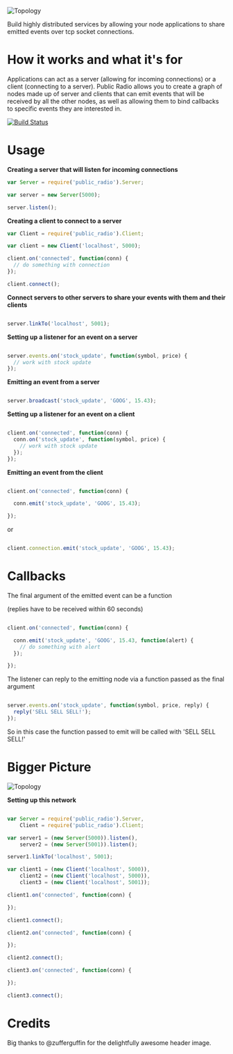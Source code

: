 ![Topology](http://f.cl.ly/items/44350z3u2U0s2g2S3I0M/public_radio_header.png)

Build highly distributed services by allowing your node applications to share emitted events over tcp socket
connections.

How it works and what it's for
=============================

Applications can act as a server (allowing for incoming connections) or a
client (connecting to a server). Public Radio allows you to create a graph of nodes made up of
server and clients that can emit events that will be received by all the other
nodes, as well as allowing them to bind callbacks to specific events they are
interested in.

[![Build
Status](https://travis-ci.org/bthesorceror/public_radio.png?branch=master)](https://travis-ci.org/bthesorceror/public_radio)

Usage
=====

**Creating a server that will listen for incoming connections**

```javascript
var Server = require('public_radio').Server;

var server = new Server(5000);

server.listen();
```

**Creating a client to connect to a server**

```javascript
var Client = require('public_radio').Client;

var client = new Client('localhost', 5000);

client.on('connected', function(conn) {
  // do something with connection
});

client.connect();
```

**Connect servers to other servers to share your events with them and their
clients**

```javascript

server.linkTo('localhost', 5001);

```

**Setting up a listener for an event on a server**

```javascript

server.events.on('stock_update', function(symbol, price) {
  // work with stock update
});

```

**Emitting an event from a server**

```javascript

server.broadcast('stock_update', 'GOOG', 15.43);

```

**Setting up a listener for an event on a client**

```javascript

client.on('connected', function(conn) {
  conn.on('stock_update', function(symbol, price) {
    // work with stock update
  });
});

```

**Emitting an event from the client**

```javascript

client.on('connected', function(conn) {

  conn.emit('stock_update', 'GOOG', 15.43);

});

```

or

```javascript

client.connection.emit('stock_update', 'GOOG', 15.43);

```

Callbacks
=========

The final argument of the emitted event can be a function

(replies have to be received within 60 seconds)

```javascript

client.on('connected', function(conn) {

  conn.emit('stock_update', 'GOOG', 15.43, function(alert) {
    // do something with alert
  });

});

```

The listener can reply to the emitting node via a function passed as the final argument

```javascript

server.events.on('stock_update', function(symbol, price, reply) {
  reply('SELL SELL SELL!');
});

```

So in this case the function passed to emit will be called with 'SELL SELL SELL!'

Bigger Picture
==============

![Topology](http://f.cl.ly/items/3K1X3J0Q1E0p0Z2z230K/public_radio.png)

**Setting up this network**

```javascript

var Server = require('public_radio').Server,
    Client = require('public_radio').Client;

var server1 = (new Server(5000)).listen(),
    server2 = (new Server(5001)).listen();

server1.linkTo('localhost', 5001);

var client1 = (new Client('localhost', 5000)),
    client2 = (new Client('localhost', 5000)),
    client3 = (new Client('localhost', 5001));

client1.on('connected', function(conn) {

});

client1.connect();

client2.on('connected', function(conn) {

});

client2.connect();

client3.on('connected', function(conn) {

});

client3.connect();

```

Credits
=======

Big thanks to @zufferguffin for the delightfully awesome header image.
